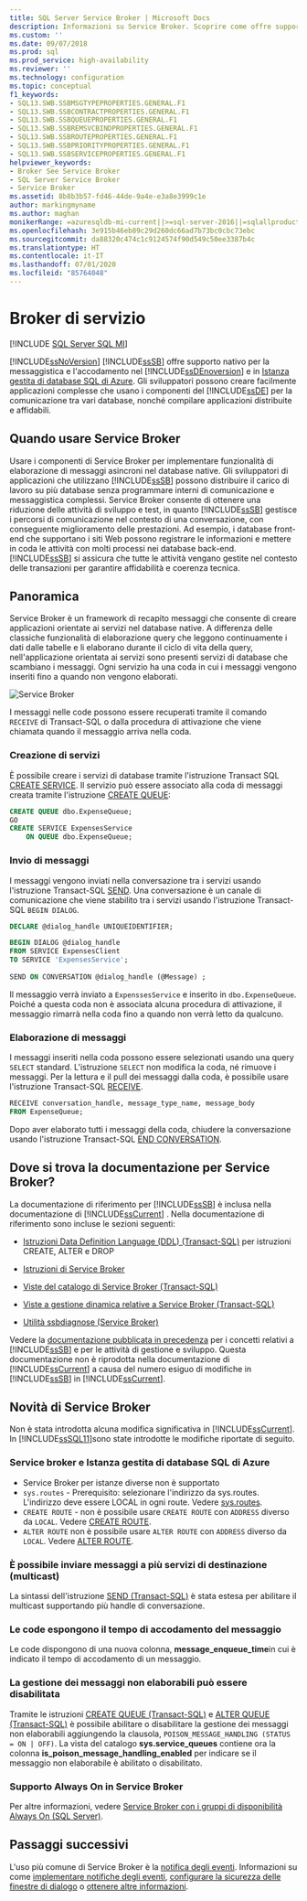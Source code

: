 ```yaml
---
title: SQL Server Service Broker | Microsoft Docs
description: Informazioni su Service Broker. Scoprire come offre supporto nativo per la messaggistica nel motore di database di SQL Server e in Istanza gestita di database SQL di Azure.
ms.custom: ''
ms.date: 09/07/2018
ms.prod: sql
ms.prod_service: high-availability
ms.reviewer: ''
ms.technology: configuration
ms.topic: conceptual
f1_keywords:
- SQL13.SWB.SSBMSGTYPEPROPERTIES.GENERAL.F1
- SQL13.SWB.SSBCONTRACTPROPERTIES.GENERAL.F1
- SQL13.SWB.SSBQUEUEPROPERTIES.GENERAL.F1
- SQL13.SWB.SSBREMSVCBINDPROPERTIES.GENERAL.F1
- SQL13.SWB.SSBROUTEPROPERTIES.GENERAL.F1
- SQL13.SWB.SSBPRIORITYPROPERTIES.GENERAL.F1
- SQL13.SWB.SSBSERVICEPROPERTIES.GENERAL.F1
helpviewer_keywords:
- Broker See Service Broker
- SQL Server Service Broker
- Service Broker
ms.assetid: 8b8b3b57-fd46-44de-9a4e-e3a8e3999c1e
author: markingmyname
ms.author: maghan
monikerRange: =azuresqldb-mi-current||>=sql-server-2016||=sqlallproducts-allversions||>=sql-server-linux-2017
ms.openlocfilehash: 3e915b46eb89c29d260dc66ad7b73bc0cbc73ebc
ms.sourcegitcommit: da88320c474c1c9124574f90d549c50ee3387b4c
ms.translationtype: HT
ms.contentlocale: it-IT
ms.lasthandoff: 07/01/2020
ms.locfileid: "85764048"
---
```

# <a name="service-broker"></a>Broker di servizio
[!INCLUDE [SQL Server SQL MI](../../includes/applies-to-version/sql-asdbmi.md)]

  [!INCLUDE[ssNoVersion](../../includes/ssnoversion-md.md)] [!INCLUDE[ssSB](../../includes/sssb-md.md)] offre supporto nativo per la messaggistica e l'accodamento nel [!INCLUDE[ssDEnoversion](../../includes/ssdenoversion-md.md)] e in [Istanza gestita di database SQL di Azure](https://docs.microsoft.com/azure/sql-database/sql-database-managed-instance-index). Gli sviluppatori possono creare facilmente applicazioni complesse che usano i componenti del [!INCLUDE[ssDE](../../includes/ssde-md.md)] per la comunicazione tra vari database, nonché compilare applicazioni distribuite e affidabili.  
  
## <a name="when-to-use-service-broker"></a>Quando usare Service Broker

 Usare i componenti di Service Broker per implementare funzionalità di elaborazione di messaggi asincroni nel database native. Gli sviluppatori di applicazioni che utilizzano [!INCLUDE[ssSB](../../includes/sssb-md.md)] possono distribuire il carico di lavoro su più database senza programmare interni di comunicazione e messaggistica complessi. Service Broker consente di ottenere una riduzione delle attività di sviluppo e test, in quanto [!INCLUDE[ssSB](../../includes/sssb-md.md)] gestisce i percorsi di comunicazione nel contesto di una conversazione, con conseguente miglioramento delle prestazioni. Ad esempio, i database front-end che supportano i siti Web possono registrare le informazioni e mettere in coda le attività con molti processi nei database back-end. [!INCLUDE[ssSB](../../includes/sssb-md.md)] si assicura che tutte le attività vengano gestite nel contesto delle transazioni per garantire affidabilità e coerenza tecnica.  
  
## <a name="overview"></a>Panoramica

  Service Broker è un framework di recapito messaggi che consente di creare applicazioni orientate ai servizi nel database native. A differenza delle classiche funzionalità di elaborazione query che leggono continuamente i dati dalle tabelle e li elaborano durante il ciclo di vita della query, nell'applicazione orientata ai servizi sono presenti servizi di database che scambiano i messaggi. Ogni servizio ha una coda in cui i messaggi vengono inseriti fino a quando non vengono elaborati.
  
![Service Broker](media/service-broker.png)
  
  I messaggi nelle code possono essere recuperati tramite il comando `RECEIVE` di Transact-SQL o dalla procedura di attivazione che viene chiamata quando il messaggio arriva nella coda.
  
### <a name="creating-services"></a>Creazione di servizi
 
  È possibile creare i servizi di database tramite l'istruzione Transact SQL [CREATE SERVICE](../../t-sql/statements/create-service-transact-sql.md). Il servizio può essere associato alla coda di messaggi creata tramite l'istruzione [CREATE QUEUE](../../t-sql/statements/create-queue-transact-sql.md):
  
```sql
CREATE QUEUE dbo.ExpenseQueue;
GO
CREATE SERVICE ExpensesService
    ON QUEUE dbo.ExpenseQueue; 
```

### <a name="sending-messages"></a>Invio di messaggi
  
  I messaggi vengono inviati nella conversazione tra i servizi usando l'istruzione Transact-SQL [SEND](../../t-sql/statements/send-transact-sql.md). Una conversazione è un canale di comunicazione che viene stabilito tra i servizi usando l'istruzione Transact-SQL `BEGIN DIALOG`. 
  
```sql
DECLARE @dialog_handle UNIQUEIDENTIFIER;

BEGIN DIALOG @dialog_handle  
FROM SERVICE ExpensesClient  
TO SERVICE 'ExpensesService';  
  
SEND ON CONVERSATION @dialog_handle (@Message) ;  
```
   Il messaggio verrà inviato a `ExpenssesService` e inserito in `dbo.ExpenseQueue`. Poiché a questa coda non è associata alcuna procedura di attivazione, il messaggio rimarrà nella coda fino a quando non verrà letto da qualcuno.

### <a name="processing-messages"></a>Elaborazione di messaggi

   I messaggi inseriti nella coda possono essere selezionati usando una query `SELECT` standard. L'istruzione `SELECT` non modifica la coda, né rimuove i messaggi. Per la lettura e il pull dei messaggi dalla coda, è possibile usare l'istruzione Transact-SQL [RECEIVE](../../t-sql/statements/receive-transact-sql.md).

```sql
RECEIVE conversation_handle, message_type_name, message_body  
FROM ExpenseQueue; 
```

  Dopo aver elaborato tutti i messaggi della coda, chiudere la conversazione usando l'istruzione Transact-SQL [END CONVERSATION](../../t-sql/statements/end-conversation-transact-sql.md).

## <a name="where-is-the-documentation-for-service-broker"></a>Dove si trova la documentazione per Service Broker?  
 La documentazione di riferimento per [!INCLUDE[ssSB](../../includes/sssb-md.md)] è inclusa nella documentazione di [!INCLUDE[ssCurrent](../../includes/sscurrent-md.md)] . Nella documentazione di riferimento sono incluse le sezioni seguenti:  
  
-   [Istruzioni Data Definition Language &#40;DDL&#41; &#40;Transact-SQL&#41;](../../t-sql/statements/statements.md) per istruzioni CREATE, ALTER e DROP  
  
-   [Istruzioni di Service Broker](../../t-sql/statements/service-broker-statements.md)  
  
-   [Viste del catalogo di Service Broker &#40;Transact-SQL&#41;](../../relational-databases/system-catalog-views/service-broker-catalog-views-transact-sql.md)  
  
-   [Viste a gestione dinamica relative a Service Broker &#40;Transact-SQL&#41;](../../relational-databases/system-dynamic-management-views/service-broker-related-dynamic-management-views-transact-sql.md)  
  
-   [Utilità ssbdiagnose &#40;Service Broker&#41;](../../tools/ssbdiagnose/ssbdiagnose-utility-service-broker.md)  
  
 Vedere la [documentazione pubblicata in precedenza](https://go.microsoft.com/fwlink/?LinkId=231312) per i concetti relativi a [!INCLUDE[ssSB](../../includes/sssb-md.md)] e per le attività di gestione e sviluppo. Questa documentazione non è riprodotta nella documentazione di [!INCLUDE[ssCurrent](../../includes/sscurrent-md.md)] a causa del numero esiguo di modifiche in [!INCLUDE[ssSB](../../includes/sssb-md.md)] in [!INCLUDE[ssCurrent](../../includes/sscurrent-md.md)].  
  
## <a name="whats-new-in-service-broker"></a>Novità di Service Broker  
 Non è stata introdotta alcuna modifica significativa in [!INCLUDE[ssCurrent](../../includes/sscurrent-md.md)].  In [!INCLUDE[ssSQL11](../../includes/sssql11-md.md)]sono state introdotte le modifiche riportate di seguito.  

### <a name="service-broker-and-azure-sql-database-managed-instance"></a>Service broker e Istanza gestita di database SQL di Azure

- Service Broker per istanze diverse non è supportato 
 - `sys.routes` - Prerequisito: selezionare l'indirizzo da sys.routes. L'indirizzo deve essere LOCAL in ogni route. Vedere [sys.routes](../../relational-databases/system-catalog-views/sys-routes-transact-sql.md).
 - `CREATE ROUTE` - non è possibile usare `CREATE ROUTE` con `ADDRESS` diverso da `LOCAL`. Vedere [CREATE ROUTE](https://docs.microsoft.com/sql/t-sql/statements/create-route-transact-sql).
 - `ALTER ROUTE` non è possibile usare `ALTER ROUTE` con `ADDRESS` diverso da `LOCAL`. Vedere [ALTER ROUTE](../../t-sql/statements/alter-route-transact-sql.md).  
  
### <a name="messages-can-be-sent-to-multiple-target-services-multicast"></a>È possibile inviare messaggi a più servizi di destinazione (multicast)  
 La sintassi dell'istruzione [SEND &#40;Transact-SQL&#41;](../../t-sql/statements/send-transact-sql.md) è stata estesa per abilitare il multicast supportando più handle di conversazione.  
  
### <a name="queues-expose-the-message-enqueued-time"></a>Le code espongono il tempo di accodamento del messaggio  
 Le code dispongono di una nuova colonna, **message_enqueue_time**in cui è indicato il tempo di accodamento di un messaggio.  
  
### <a name="poison-message-handling-can-be-disabled"></a>La gestione dei messaggi non elaborabili può essere disabilitata  
 Tramite le istruzioni [CREATE QUEUE &#40;Transact-SQL&#41;](../../t-sql/statements/create-queue-transact-sql.md) e [ALTER QUEUE &#40;Transact-SQL&#41;](../../t-sql/statements/alter-queue-transact-sql.md) è possibile abilitare o disabilitare la gestione dei messaggi non elaborabili aggiungendo la clausola, `POISON_MESSAGE_HANDLING (STATUS = ON | OFF)`. La vista del catalogo **sys.service_queues** contiene ora la colonna **is_poison_message_handling_enabled** per indicare se il messaggio non elaborabile è abilitato o disabilitato.  
  
### <a name="always-on-support-in-service-broker"></a>Supporto Always On in Service Broker  
 Per altre informazioni, vedere [Service Broker con i gruppi di disponibilità Always On (SQL Server)](../../database-engine/availability-groups/windows/service-broker-with-always-on-availability-groups-sql-server.md).  
  
  
## <a name="next-steps"></a>Passaggi successivi

L'uso più comune di Service Broker è la [notifica degli eventi](../../relational-databases/service-broker/event-notifications.md). Informazioni su come [implementare notifiche degli eventi](../../relational-databases/service-broker/implement-event-notifications.md), [configurare la sicurezza delle finestre di dialogo](../../relational-databases/service-broker/configure-dialog-security-for-event-notifications.md) o [ottenere altre informazioni](../../relational-databases/service-broker/get-information-about-event-notifications.md). 


